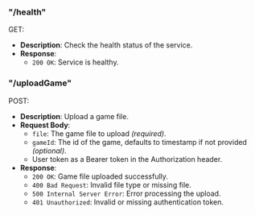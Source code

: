 ### "/health"

GET:
- **Description**: Check the health status of the service.
- **Response**:
  - `200 OK`: Service is healthy.

### "/uploadGame"

POST:
- **Description**: Upload a game file.
- **Request Body**:
  - `file`: The game file to upload _(required)_.
  - `gameId`: The id of the game, defaults to timestamp if not provided _(optional)_.
  - User token as a Bearer token in the Authorization header.
- **Response**:
  - `200 OK`: Game file uploaded successfully.
  - `400 Bad Request`: Invalid file type or missing file.
  - `500 Internal Server Error`: Error processing the upload.
  - `401 Unauthorized`: Invalid or missing authentication token.
